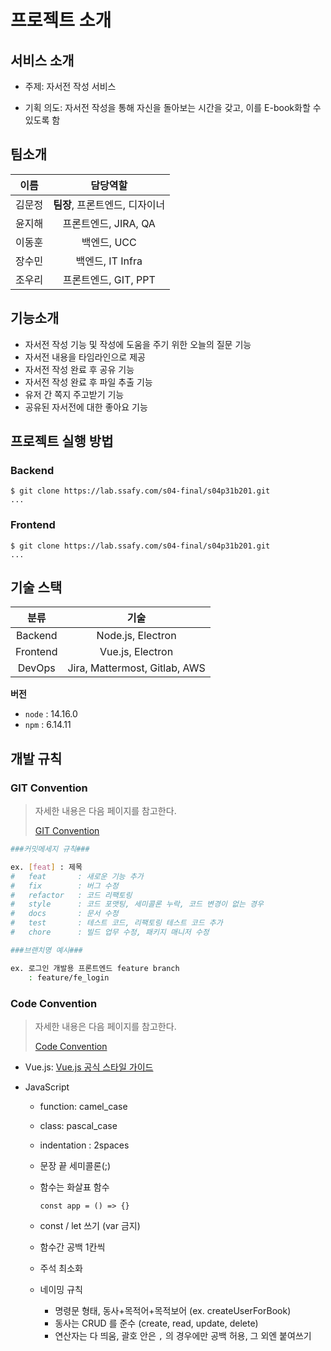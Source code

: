 # 프로젝트 소개

## 서비스 소개

- 주제: 자서전 작성 서비스

- 기획 의도: 자서전 작성을 통해 자신을 돌아보는 시간을 갖고, 이를 E-book화할 수 있도록 함

  

## 팀소개

|  이름  |            담당역할            |
| :----: | :----------------------------: |
| 김문정 | **팀장**, 프론트엔드, 디자이너 |
| 윤지해 |      프론트엔드, JIRA, QA      |
| 이동훈 |          백엔드, UCC           |
| 장수민 |        백엔드, IT Infra        |
| 조우리 |      프론트엔드, GIT, PPT      |



## 기능소개

- 자서전 작성 기능 및 작성에 도움을 주기 위한 오늘의 질문 기능
- 자서전 내용을 타임라인으로 제공
- 자서전 작성 완료 후 공유 기능
- 자서전 작성 완료 후 파일 추출 기능
- 유저 간 쪽지 주고받기 기능
- 공유된 자서전에 대한 좋아요 기능



## 프로젝트 실행 방법

### Backend

```text
$ git clone https://lab.ssafy.com/s04-final/s04p31b201.git
...
```

### Frontend

```text
$ git clone https://lab.ssafy.com/s04-final/s04p31b201.git
...
```



## 기술 스택

|   분류   |              기술              |
| :------: | :----------------------------: |
| Backend  |       Node.js, Electron        |
| Frontend |        Vue.js, Electron        |
|  DevOps  | Jira,  Mattermost, Gitlab, AWS |

**버전**

- `node` : 14.16.0
- `npm` : 6.14.11



## 개발 규칙

### GIT Convention

>자세한 내용은 다음 페이지를 참고한다.
>
>[GIT Convention](https://www.notion.so/GIT-Convention-e0a324b35a154a0ebdc8e9600b46fe41)

```bash
###커밋메세지 규칙###

ex. [feat] : 제목 
#   feat       : 새로운 기능 추가
#   fix        : 버그 수정
#   refactor   : 코드 리팩토링
#   style      : 코드 포맷팅, 세미콜론 누락, 코드 변경이 없는 경우
#   docs       : 문서 수정
#   test       : 테스트 코드, 리팩토링 테스트 코드 추가
#   chore      : 빌드 업무 수정, 패키지 매니저 수정

###브랜치명 예시###

ex. 로그인 개발용 프론트엔드 feature branch
	: feature/fe_login
```





### Code Convention

>자세한 내용은 다음 페이지를 참고한다.
>
>[Code Convention](https://www.notion.so/Code-Convention-ab35a4d0f439492589749090d4b68ec9)

- Vue.js: [Vue.js 공식 스타일 가이드](https://kr.vuejs.org/v2/style-guide/index.html)

- JavaScript

  - function: camel_case 

  - class: pascal_case 

  - indentation : 2spaces 

  - 문장 끝 세미콜론(;) 

  - 함수는 화살표 함수

    ```
    const app = () => {}
    ```

  - const / let 쓰기 (var 금지) 

  - 함수간 공백 1칸씩 

  - 주석 최소화 

  - 네이밍 규칙  

    - 명령문 형태, 동사+목적어+목적보어  (ex. createUserForBook)  
    - 동사는 CRUD 를 준수 (create, read, update, delete) 
    - 연산자는 다 띄움, 괄호 안은 `,` 의 경우에만 공백 허용, 그 외엔 붙여쓰기

